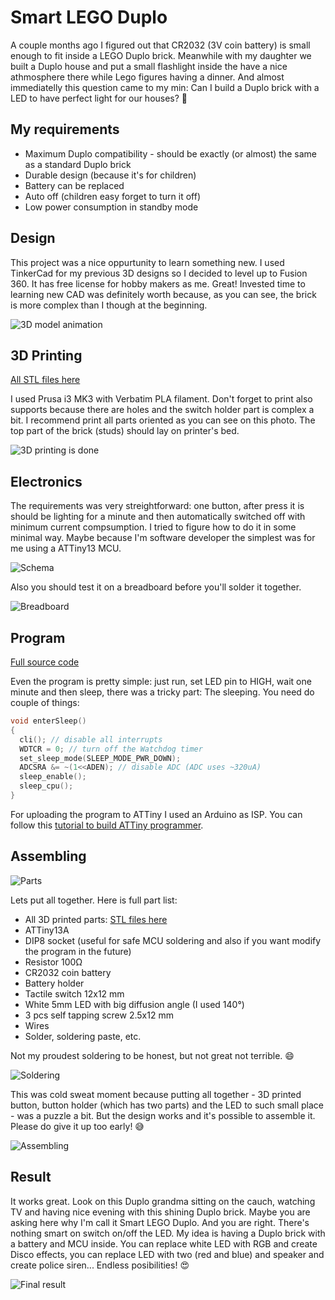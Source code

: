 # Smart LEGO Duplo 

A couple months ago I figured out that CR2032 (3V coin battery) is small enough to fit inside a LEGO Duplo brick. Meanwhile with my daughter we built a Duplo house and put a small flashlight inside the have a nice athmosphere there while Lego figures having a dinner. And almost immediatelly this question came to my min: Can I build a Duplo brick with a LED to have perfect light for our houses? 🤔

## My requirements

- Maximum Duplo compatibility - should be exactly (or almost) the same as a standard Duplo brick
- Durable design (because it's for children)
- Battery can be replaced
- Auto off (children easy forget to turn it off)
- Low power consumption in standby mode

## Design 

This project was a nice oppurtunity to learn something new. I used TinkerCad for my previous 3D designs so I decided to level up to Fusion 360. It has free license for hobby makers as me. Great! Invested time to learning new CAD was definitely worth because, as you can see, the brick is more complex than I though at the beginning. 

![3D model animation](docs/3d.gif "Fusion 360 can make this nice animations")

## 3D Printing

[All STL files here](./model)

I used Prusa i3 MK3 with Verbatim PLA filament. Don't forget to print also supports because there are holes and the switch holder part is complex a bit. I recommend print all parts oriented as you can see on this photo. The top part of the brick (studs) should lay on printer's bed.   

![3D printing is done](docs/printed.jpg "3D printing is done")

## Electronics

The requirements was very streightforward: one button, after press it is should be lighting for a minute and then automatically switched off with minimum current compsumption. I tried to figure how to do it in some minimal way. Maybe because I'm software developer the simplest was for me using a ATTiny13 MCU. 

![Schema](docs/schema.png "Just a LED, ATTiny13 and a switch")

Also you should test it on a breadboard before you'll solder it together. 

![Breadboard](docs/breadboard.png "Breadboard scheme")

## Program

[Full source code](./src)

Even the program is pretty simple: just run, set LED pin to HIGH, wait one minute and then sleep, there was a tricky part: The sleeping. You need do couple of things: 

```c
void enterSleep()
{
  cli(); // disable all interrupts
  WDTCR = 0; // turn off the Watchdog timer
  set_sleep_mode(SLEEP_MODE_PWR_DOWN); 
  ADCSRA &= ~(1<<ADEN); // disable ADC (ADC uses ~320uA)
  sleep_enable();
  sleep_cpu();
}
```

For uploading the program to ATTiny I used an Arduino as ISP. You can follow this [tutorial to build ATTiny programmer](https://create.arduino.cc/projecthub/arjun/programming-attiny85-with-arduino-uno-afb829). 

## Assembling

![Parts](docs/parts.jpg "Parts")

Lets put all together. Here is full part list: 

- All 3D printed parts: [STL files here](./model)
- ATTiny13A 
- DIP8 socket (useful for safe MCU soldering and also if you want modify the program in the future) 
- Resistor 100Ω
- CR2032 coin battery
- Battery holder  
- Tactile switch 12x12 mm
- White 5mm LED with big diffusion angle (I used 140°)
- 3 pcs self tapping screw 2.5x12 mm
- Wires
- Solder, soldering paste, etc.  

Not my proudest soldering to be honest, but not great not terrible. 😄

![Soldering](docs/soldering.jpg "Soldering")

This was cold sweat moment because putting all together - 3D printed button, button holder (which has two parts) and the LED to such small place - was a puzzle a bit. But the design works and it's possible to assemble it. Please do give it up too early! 😅

![Assembling](docs/assembling.jpg "Assembling")


## Result

It works great. Look on this Duplo grandma sitting on the cauch, watching TV and having nice evening with this shining Duplo brick. Maybe you are asking here why I'm call it Smart LEGO Duplo. And you are right. There's nothing smart on switch on/off the LED. My idea is having a Duplo brick with a battery and MCU inside. You can replace white LED with RGB and create Disco effects, you can replace LED with two (red and blue) and speaker and create police siren... Endless posibilities! 😍

![Final result](docs/done.jpg "Example of the LED brick in our latest Duplo house")